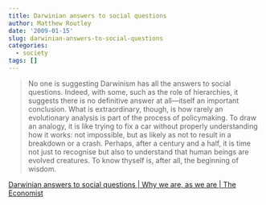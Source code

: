 ```yaml
---
title: Darwinian answers to social questions
author: Matthew Routley
date: '2009-01-15'
slug: darwinian-answers-to-social-questions
categories:
  - society
tags: []
---
```


> No one is suggesting Darwinism has all the answers to social questions. Indeed, with some, such as the role of hierarchies, it suggests there is no definitive answer at all—itself an important conclusion. What is extraordinary, though, is how rarely an evolutionary analysis is part of the process of policymaking. To draw an analogy, it is like trying to fix a car without properly understanding how it works: not impossible, but as likely as not to result in a breakdown or a crash. Perhaps, after a century and a half, it is time not just to recognise but also to understand that human beings are evolved creatures. To know thyself is, after all, the beginning of wisdom.

<a href="http://www.economist.com/science/displaystory.cfm?story_id=12795581">Darwinian answers to social questions | Why we are, as we are  | The Economist</a>